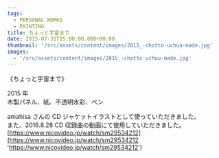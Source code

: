 ```yaml
---
tags:
  - PERSONAL WORKS
  - PAINTING
title: ちょっと宇宙まで
date: 2015-07-31T15:00:00.000+00:00
thumbnail: '/src/assets/content/images/2015_-chotto-uchuu-made.jpg'
images:
  - '/src/assets/content/images/2015_-chotto-uchuu-made.jpg'
---
```


《ちょっと宇宙まで》

2015 年  
木製パネル、紙、不透明水彩、ペン

amahisa さんの CD ジャケットイラストとして使っていただきました。  
また、2016.8.28 CD 収録曲の動画にて使用していただきました。  
[https://www.nicovideo.jp/watch/sm29534212](https://www.nicovideo.jp/watch/sm29534212 'https://www.nicovideo.jp/watch/sm29534212')
